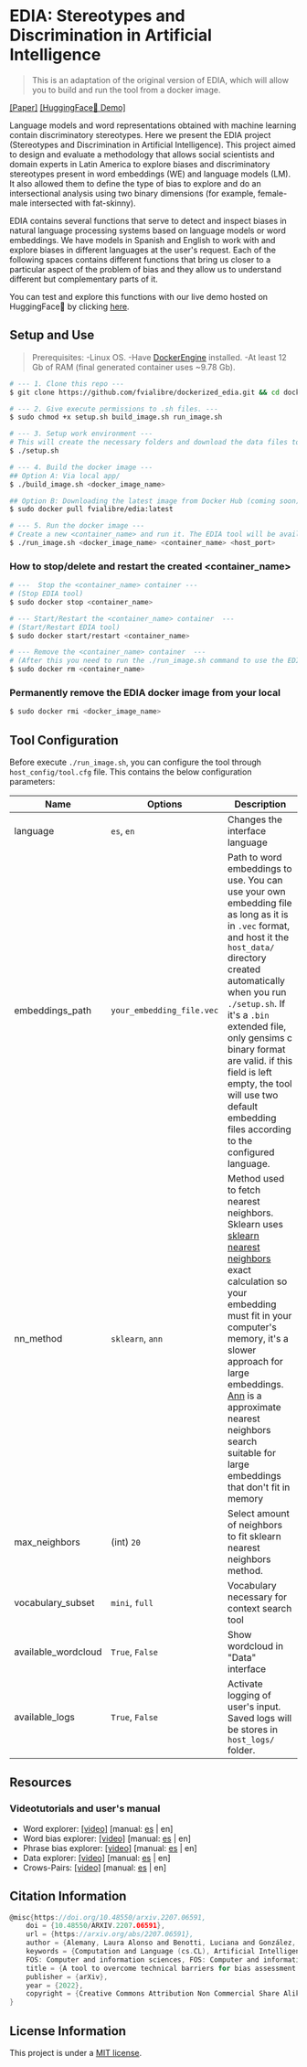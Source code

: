 # EDIA: Stereotypes and Discrimination in Artificial Intelligence
> This is an adaptation of the original version of EDIA, which will allow you to build and run the tool from a docker image.

[[Paper]](https://arxiv.org/abs/2207.06591) [[HuggingFace🤗 Demo]](https://huggingface.co/spaces/vialibre/edia) 

Language models and word representations obtained with machine learning contain discriminatory stereotypes. Here we present the EDIA project (Stereotypes and Discrimination in Artificial Intelligence). This project aimed to design and evaluate a methodology that allows social scientists and domain experts in Latin America to explore biases and discriminatory stereotypes present in word embeddings (WE) and language models (LM). It also allowed them to define the type of bias to explore and do an intersectional analysis using two binary dimensions (for example, female-male intersected with fat-skinny).

EDIA contains several functions that serve to detect and inspect biases in natural language processing systems based on language models or word embeddings. We have models in Spanish and English to work with and explore biases in different languages ​​at the user's request. Each of the following spaces contains different functions that bring us closer to a particular aspect of the problem of bias and they allow us to understand different but complementary parts of it.

You can test and explore this functions with our live demo hosted on HuggingFace🤗 by clicking [here](https://huggingface.co/spaces/vialibre/edia).


## Setup and Use

> Prerequisites: -Linux OS. -Have [DockerEngine](https://docs.docker.com/engine/install) installed. -At least 12 Gb of RAM (final generated container uses ~9.78 Gb).

```sh
# --- 1. Clone this repo ---
$ git clone https://github.com/fvialibre/dockerized_edia.git && cd dockerized_edia 

# --- 2. Give execute permissions to .sh files. ---
$ sudo chmod +x setup.sh build_image.sh run_image.sh

# --- 3. Setup work environment ---
# This will create the necessary folders and download the data files to be able to generate the docker image.
$ ./setup.sh

# --- 4. Build the docker image ---
## Option A: Via local app/
$ ./build_image.sh <docker_image_name>

## Option B: Downloading the latest image from Docker Hub (coming soon)
$ sudo docker pull fvialibre/edia:latest

# --- 5. Run the docker image --- 
# Create a new <container_name> and run it. The EDIA tool will be available at the address http://localhost:<host_port> in few minutes.
$ ./run_image.sh <docker_image_name> <container_name> <host_port>
```

### How to stop/delete and restart the created <container_name>
```sh
# ---  Stop the <container_name> container ---
# (Stop EDIA tool)
$ sudo docker stop <container_name>

# --- Start/Restart the <container_name> container  ---
# (Start/Restart EDIA tool)
$ sudo docker start/restart <container_name>

# --- Remove the <container_name> container  ---
# (After this you need to run the ./run_image.sh command to use the EDIA tool again)
$ sudo docker rm <container_name>
```

### Permanently remove the EDIA docker image from your local
```sh 
$ sudo docker rmi <docker_image_name>
```

## Tool Configuration

Before execute `./run_image.sh`, you can configure the tool through `host_config/tool.cfg` file. This contains the below configuration parameters:

| **Name** | **Options** | **Description** |
|---|---|---|
| language | `es`, `en` | Changes the interface language |
| embeddings_path | `your_embedding_file.vec` | Path to word embeddings to use. You can use your own embedding file as long as it is in `.vec` format, and host it the `host_data/` directory created automatically when you run `./setup.sh`. If it's a `.bin` extended file, only gensims c binary format are valid. if this field is left empty, the tool will use two default embedding files according to the configured language. |
| nn_method | `sklearn`, `ann` | Method used to fetch nearest neighbors. Sklearn uses [sklearn nearest neighbors](https://scikit-learn.org/stable/modules/neighbors.html) exact calculation so your embedding must fit in your computer's memory, it's a slower approach for large embeddings. [Ann](https://pypi.org/project/annoy/1.0.3/) is a approximate nearest neighbors search suitable for large embeddings that don't fit in memory |
| max_neighbors | (int) `20` | Select amount of neighbors to fit sklearn nearest neighbors method. |
| vocabulary_subset | `mini`, `full` | Vocabulary necessary for context search tool |
| available_wordcloud | `True`, `False` | Show wordcloud in "Data" interface |
| available_logs | `True`, `False` | Activate logging of user's input. Saved logs will be stores in `host_logs/` folder. |                                               

## Resources
### Videotutorials and user's manual
* Word explorer: [[video]]() [manual: [es](https://shorturl.at/cgwxJ) | en]
* Word bias explorer: [[video]]() [manual: [es](https://shorturl.at/htuEI) | en]
* Phrase bias explorer: [[video]]() [manual: [es](https://shorturl.at/fkBL3) | en]
* Data explorer: [[video]]() [manual: [es](https://shorturl.at/CIVY6) | en]
* Crows-Pairs: [[video]]() [manual: [es](https://shorturl.at/gJLTU) | en]

## Citation Information
```c
@misc{https://doi.org/10.48550/arxiv.2207.06591,
    doi = {10.48550/ARXIV.2207.06591},
    url = {https://arxiv.org/abs/2207.06591},
    author = {Alemany, Laura Alonso and Benotti, Luciana and González, Lucía and Maina, Hernán and Busaniche, Beatriz and Halvorsen, Alexia and Bordone, Matías and Sánchez, Jorge},
    keywords = {Computation and Language (cs.CL), Artificial Intelligence (cs.AI), 
    FOS: Computer and information sciences, FOS: Computer and information sciences},
    title = {A tool to overcome technical barriers for bias assessment in human language technologies},
    publisher = {arXiv},
    year = {2022},
    copyright = {Creative Commons Attribution Non Commercial Share Alike 4.0 International}
}
```

## License Information 
This project is under a [MIT license](LICENSE).

